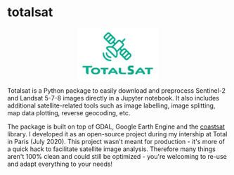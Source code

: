 # totalsat

<center><img align="center" src="logo.png" height="120" alt="logo"></center>

Totalsat is a Python package to easily download and preprocess Sentinel-2 and Landsat 5-7-8 images directly in a Jupyter notebook. It also includes additional satellite-related tools such as image labelling, image splitting, map data plotting, reverse geocoding, etc.

The package is built on top of GDAL, Google Earth Engine and the [coastsat](https://github.com/kvos/CoastSat) library. I developed it as an open-source project during my intership at Total in Paris (July 2020). This project wasn't meant for production - it's more of a quick hack to facilitate satellite image analysis. Therefore many things aren't 100% clean and could still be optimized - you're welcoming to re-use and adapt everything to your needs!
